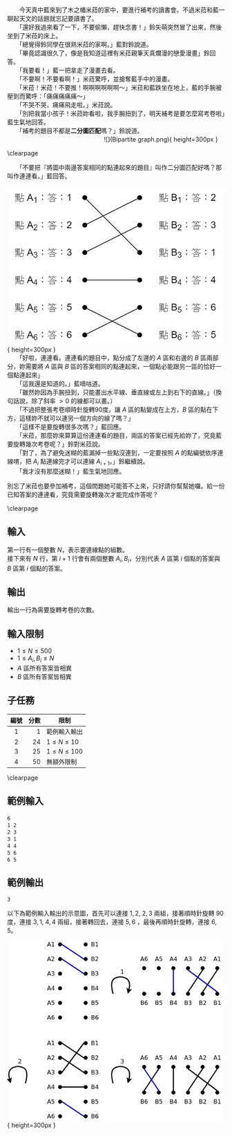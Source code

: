 #

　　今天真中藍來到了木之幡米菈的家中，要進行補考的讀書會。不過米菈和藍一聊起天文的話題就忘記要讀書了。  
　　「還好我過來看了一下，不要偷懶，趕快念書！」鈴矢萌突然冒了出來，然後坐到了米菈的床上。  
　　「總覺得鈴同學在很熟米菈的家啊。」藍對鈴說道。  
　　「畢竟認識很久了，像是我知道這裡有米菈親筆天真爛漫的戀愛漫畫」鈴回答。  
　　「我要看！」藍一把拿走了漫畫去看。  
　　「不要啊！不要看啊！」米菈驚呼，並搶奪藍手中的漫畫。  
　　「米菈！米菈！不要推！啊啊啊啊啊啊～」米菈和藍跌坐在地上，藍的手腕被壓到而驚呼：「痛痛痛痛痛～」  
　　「不哭不哭，痛痛飛走啦。」米菈說。  
　　「別把我當小孩子！米菈妳看啦，我手腕扭到了，明天補考是要怎麼寫考卷啦」藍生氣地回答。  
　　「補考的題目不都是**二分圖匹配**嗎？」鈴說道。  
　　　　　　　　　　　　　　　　![](Bipartite graph.png){ height=300px }  

\clearpage

　　「不要把『將圖中兩邊答案相同的點連起來的題目』叫作二分圖匹配好嗎？那叫作連連看。」藍回答。  
　　　　　　　![](Matching.png){ height=300px }  
　　「好啦，連連看。連連看的題目中，點分成了左邊的 $A$ 區和右邊的 $B$ 區兩部分，妳需要將 $A$ 區與 $B$ 區的答案相同的點連起來，一個點必能跟另一區的恰好一個點連起來」  
　　「這我還是知道的。」藍嘀咕道。  
　　「雖然妳因為手腕扭到，只能畫出水平線、垂直線或左上到右下的直線。」（換句話說，除了斜率 $> 0$ 的線都可以畫。）  
　　「不過把整張考卷順時針旋轉90度，讓 $A$ 區的點變成在上方，$B$ 區的點在下方，這樣妳不就可以連另一個方向的線了嗎？」  
　　「這樣不是要旋轉很多次嗎？」藍回應。  
　　「米菈，那麼妳來算算這份連連看的題目，兩區的答案已經先給妳了，究竟藍要旋轉幾次考卷呢？」鈴對米菈說。  
　　「對了，為了避免迷糊的藍漏掉一些點沒連到，一定要按照 $A$ 的點編號依序連線唷，把 $A_i$ 點連線完才可以連線 $A_{i+1}$。」鈴繼續說。  
　　「我才沒有那麼迷糊！」藍生氣地回應。  

別忘了米菈也要參加補考，這個問題她可能答不上來，只好請你幫幫她囉。給一份已知答案的連連看，究竟需要旋轉幾次才能完成作答呢？  

\clearpage

## 輸入
第一行有一個整數 $N$，表示要連線點的組數。  
接下來有 $N$ 行，第 $i+1$ 行會有兩個整數 $A_i, B_i$，分別代表 $A$ 區第 $i$ 個點的答案與 $B$ 區第 $i$ 個點的答案。  

## 輸出
輸出一行為需要旋轉考卷的次數。  

## 輸入限制
 - $1 \leq N \leq 500$
 - $1 \leq A_i, B_i \leq N$
 - $A$ 區所有答案皆相異
 - $B$ 區所有答案皆相異

## 子任務

| 編號 | 分數 |    限制    |
| :---: | ---: | ---------- |
|  1  | 1 | 範例輸入輸出 |
|  2  | 24 | $1\leq N \leq 10$ |
|  3  | 25 | $1\leq N \leq 100$ |
|  4  | 50 | 無額外限制 |

\clearpage

## 範例輸入
```
6
1 2
2 3
3 1
4 4
5 6
6 5
```

## 範例輸出
```
3
```

以下為範例輸入輸出的示意圖，首先可以連接 $1,2$, $2,3$ 兩組，接著順時針旋轉 90 度，連接 $3,1$, $4,4$ 兩組，接著轉回去，連接 $5,6$ ，最後再順時針旋轉，連接 $6,5$。                              

![](matching_sample.png){ height=300px }
